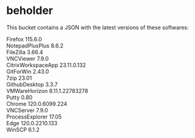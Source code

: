 # beholder
This bucket contains a JSON with the latest versions of these softwares:

Firefox            115.6.0          
NotepadPlusPlus    8.6.2            
FileZilla          3.66.4           
VNCViewer          7.9.0            
CitrixWorkspaceApp 23.11.0.132      
GitForWin          2.43.0           
7zip               23.01            
GithubDesktop      3.3.7            
VMWareHorizon      8.11.1.22783278  
Putty              0.80             
Chrome             120.0.6099.224   
VNCServer          7.9.0            
ProcessExplorer    17.05            
Edge               120.0.2210.133   
WinSCP             6.1.2            



